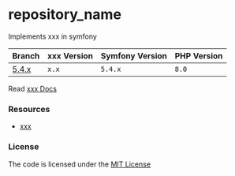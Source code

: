 # repository_name
Implements xxx in symfony

| Branch     | xxx Version | Symfony Version | PHP Version |
|------------|-------------|-----------------|-------------|
| [5.4.x][1] | `x.x`       | `5.4.x`         | `8.0`       |


Read [xxx Docs](xxx)

### Resources  
- [xxx](xxx)


### License
The code is licensed under the [MIT License](https://github.com/habibun/symfony-template/blob/master/LICENSE)

[1]: https://github.com/habibun/symfony-template/tree/5.4.x
